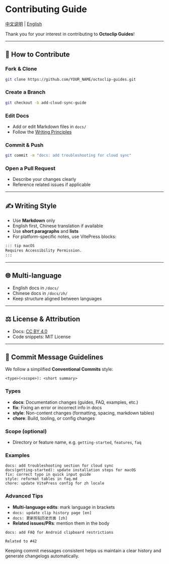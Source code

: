 # Contributing Guide

[中文说明](./CONTRIBUTING.zh.md) | [English](./CONTRIBUTING.md)

Thank you for your interest in contributing to **Octoclip Guides**!

---

## 📌 How to Contribute

### Fork & Clone

 ```bash
 git clone https://github.com/YOUR_NAME/octoclip-guides.git
 ```

### Create a Branch

 ```bash
 git checkout -b add-cloud-sync-guide
 ```

### Edit Docs

- Add or edit Markdown files in `docs/`
- Follow the [Writing Principles](README.md#✍️-writing-principles)

### Commit & Push

 ```bash
 git commit -m "docs: add troubleshooting for cloud sync"
 ```

### Open a Pull Request

- Describe your changes clearly
- Reference related issues if applicable

---

## ✍️ Writing Style

- Use **Markdown** only
- English first, Chinese translation if available
- Use **short paragraphs** and **lists**
- For platform-specific notes, use VitePress blocks:

```md
::: tip macOS
Requires Accessibility Permission.
:::
```

---

## 🌐 Multi-language

- English docs in `/docs/`
- Chinese docs in `/docs/zh/`
- Keep structure aligned between languages

---

## ⚖️ License & Attribution

- Docs: [CC BY 4.0](https://creativecommons.org/licenses/by/4.0/)
- Code snippets: MIT License

---

## 📝 Commit Message Guidelines

We follow a simplified **Conventional Commits** style:

```plaintext
<type>(<scope>): <short summary>
```

### Types

- **docs**: Documentation changes (guides, FAQ, examples, etc.)
- **fix**: Fixing an error or incorrect info in docs
- **style**: Non-content changes (formatting, spacing, markdown tables)
- **chore**: Build, tooling, or config changes

### Scope (optional)

- Directory or feature name, e.g. `getting-started`, `features`, `faq`

### Examples

```plaintext
docs: add troubleshooting section for cloud sync
docs(getting-started): update installation steps for macOS
fix: correct typo in quick input guide
style: reformat tables in faq.md
chore: update VitePress config for zh locale
```

### Advanced Tips

- **Multi-language edits**: mark language in brackets
- `docs: update clip history page [en]`
- `docs: 更新剪贴历史页面 [zh]`
- **Related issues/PRs**: mention them in the body

```plaintext
docs: add FAQ for Android clipboard restrictions

Related to #42
```

Keeping commit messages consistent helps us maintain a clear history and generate changelogs automatically.
